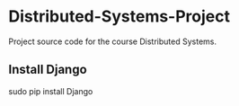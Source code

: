 # Distributed-Systems-Project
Project source code for the course Distributed Systems.

## Install Django
sudo pip install Django
